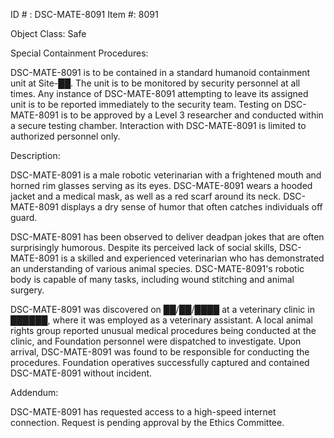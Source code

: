ID # : DSC-MATE-8091
Item #: 8091

Object Class: Safe

Special Containment Procedures:

DSC-MATE-8091 is to be contained in a standard humanoid containment unit at Site-██. The unit is to be monitored by security personnel at all times. Any instance of DSC-MATE-8091 attempting to leave its assigned unit is to be reported immediately to the security team. Testing on DSC-MATE-8091 is to be approved by a Level 3 researcher and conducted within a secure testing chamber. Interaction with DSC-MATE-8091 is limited to authorized personnel only.

Description:

DSC-MATE-8091 is a male robotic veterinarian with a frightened mouth and horned rim glasses serving as its eyes. DSC-MATE-8091 wears a hooded jacket and a medical mask, as well as a red scarf around its neck. DSC-MATE-8091 displays a dry sense of humor that often catches individuals off guard.

DSC-MATE-8091 has been observed to deliver deadpan jokes that are often surprisingly humorous. Despite its perceived lack of social skills, DSC-MATE-8091 is a skilled and experienced veterinarian who has demonstrated an understanding of various animal species. DSC-MATE-8091's robotic body is capable of many tasks, including wound stitching and animal surgery.

DSC-MATE-8091 was discovered on ██/██/████ at a veterinary clinic in ██████, where it was employed as a veterinary assistant. A local animal rights group reported unusual medical procedures being conducted at the clinic, and Foundation personnel were dispatched to investigate. Upon arrival, DSC-MATE-8091 was found to be responsible for conducting the procedures. Foundation operatives successfully captured and contained DSC-MATE-8091 without incident.

Addendum:

DSC-MATE-8091 has requested access to a high-speed internet connection. Request is pending approval by the Ethics Committee.